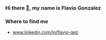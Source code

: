### Hi there 👋, my name is Flavio Gonzalez

<!--
**Flavio008/Flavio008** is a ✨ _special_ ✨ repository because its `README.md` (this file) appears on your GitHub profile. -->

### Where to find me

- www.linkedin.com/in/flavio-gez
